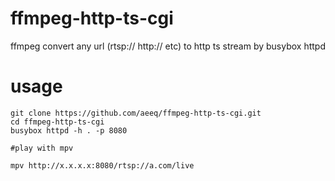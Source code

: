 # ffmpeg-http-ts-cgi
ffmpeg convert any url (rtsp:// http:// etc) to http ts stream by busybox httpd

# usage
```
git clone https://github.com/aeeq/ffmpeg-http-ts-cgi.git
cd ffmpeg-http-ts-cgi
busybox httpd -h . -p 8080

#play with mpv

mpv http://x.x.x.x:8080/rtsp://a.com/live
```
